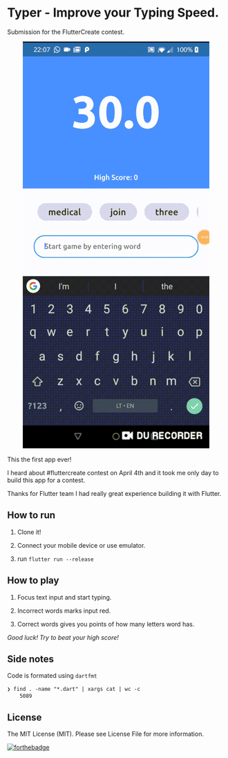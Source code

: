 # Typer - Improve your Typing Speed.

Submission for the FlutterCreate contest.

<div style="text-align:center"><img src ="prev.gif" /></div>

This the first app ever!

I heard about #fluttercreate contest on April 4th and it took me only day to build this app for a contest.

Thanks for Flutter team I had really great experience building it with Flutter.

## How to run

1. Clone it!

2. Connect your mobile device or use emulator.

3. run `flutter run --release`

## How to play

1. Focus text input and start typing.

2. Incorrect words marks input red.

3. Correct words gives you points of how many letters word has.

*Good luck! Try to beat your high score!*

## Side notes

Code is formated using `dartfmt`

```
❯ find . -name "*.dart" | xargs cat | wc -c
    5089
```

License
-
The MIT License (MIT). Please see License File for more information.

[![forthebadge](http://forthebadge.com/images/badges/built-with-love.svg)](https://github.com/Rhymond/flutter-create)
